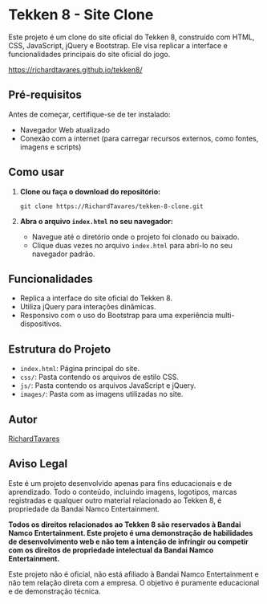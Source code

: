 # Tekken 8 - Site Clone

Este projeto é um clone do site oficial do Tekken 8, construído com HTML, CSS, JavaScript, jQuery e Bootstrap. Ele visa replicar a interface e funcionalidades principais do site oficial do jogo.

https://richardtavares.github.io/tekken8/

## Pré-requisitos

Antes de começar, certifique-se de ter instalado:

- Navegador Web atualizado
- Conexão com a internet (para carregar recursos externos, como fontes, imagens e scripts)

## Como usar

1. **Clone ou faça o download do repositório:**
    ```
    git clone https://RichardTavares/tekken-8-clone.git
    ```

2. **Abra o arquivo `index.html` no seu navegador:** 
   - Navegue até o diretório onde o projeto foi clonado ou baixado.
   - Clique duas vezes no arquivo `index.html` para abri-lo no seu navegador padrão.

## Funcionalidades

- Replica a interface do site oficial do Tekken 8.
- Utiliza jQuery para interações dinâmicas.
- Responsivo com o uso do Bootstrap para uma experiência multi-dispositivos.

## Estrutura do Projeto

- `index.html`: Página principal do site.
- `css/`: Pasta contendo os arquivos de estilo CSS.
- `js/`: Pasta contendo os arquivos JavaScript e jQuery.
- `images/`: Pasta com as imagens utilizadas no site.

## Autor

[RichardTavares](https://github.com/RichardTavares)

## Aviso Legal

Este é um projeto desenvolvido apenas para fins educacionais e de aprendizado. Todo o conteúdo, incluindo imagens, logotipos, marcas registradas e qualquer outro material relacionado ao Tekken 8, é propriedade da Bandai Namco Entertainment.

**Todos os direitos relacionados ao Tekken 8 são reservados à Bandai Namco Entertainment. Este projeto é uma demonstração de habilidades de desenvolvimento web e não tem a intenção de infringir ou competir com os direitos de propriedade intelectual da Bandai Namco Entertainment.**

Este projeto não é oficial, não está afiliado à Bandai Namco Entertainment e não tem relação direta com a empresa. O objetivo é puramente educacional e de demonstração técnica.
